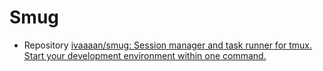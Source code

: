 # Smug

- Repository [ivaaaan/smug: Session manager and task runner for tmux. Start your development environment within one command.](https://github.com/ivaaaan/smug)
